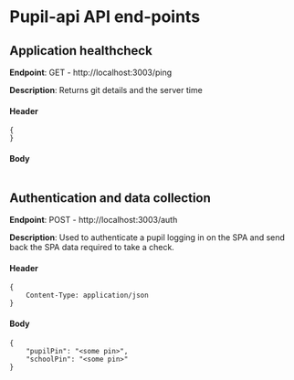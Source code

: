 # Pupil-api API end-points

## Application healthcheck

**Endpoint**: GET - http://localhost:3003/ping

**Description**: Returns git details and the server time


#### Header
```
{
}
```


#### Body
```

```

## Authentication and data collection

**Endpoint**: POST - http://localhost:3003/auth

**Description**: Used to authenticate a pupil logging in on the SPA and send back the SPA data required to take a check.

#### Header
```
{
	Content-Type: application/json
}
```


#### Body
```
{
	"pupilPin": "<some pin>",
	"schoolPin": "<some pin>"
}
```


